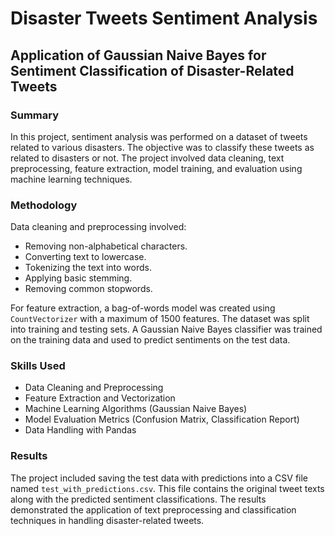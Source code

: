 # Disaster Tweets Sentiment Analysis

## Application of Gaussian Naive Bayes for Sentiment Classification of Disaster-Related Tweets

### Summary

In this project, sentiment analysis was performed on a dataset of tweets related to various disasters. The objective was to classify these tweets as related to disasters or not. The project involved data cleaning, text preprocessing, feature extraction, model training, and evaluation using machine learning techniques.

### Methodology

Data cleaning and preprocessing involved:

- Removing non-alphabetical characters.
- Converting text to lowercase.
- Tokenizing the text into words.
- Applying basic stemming.
- Removing common stopwords.

For feature extraction, a bag-of-words model was created using `CountVectorizer` with a maximum of 1500 features. The dataset was split into training and testing sets. A Gaussian Naive Bayes classifier was trained on the training data and used to predict sentiments on the test data.

### Skills Used

- Data Cleaning and Preprocessing
- Feature Extraction and Vectorization
- Machine Learning Algorithms (Gaussian Naive Bayes)
- Model Evaluation Metrics (Confusion Matrix, Classification Report)
- Data Handling with Pandas

### Results

The project included saving the test data with predictions into a CSV file named `test_with_predictions.csv`. This file contains the original tweet texts along with the predicted sentiment classifications. The results demonstrated the application of text preprocessing and classification techniques in handling disaster-related tweets.

